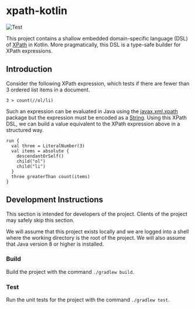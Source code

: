 # xpath-kotlin

![Test][test-badge]

This project contains a shallow embedded domain-specific language (DSL) of
[XPath][xpath] in Kotlin. More pragmatically, this DSL is a type-safe builder
for XPath expressions.

## Introduction

Consider the following XPath expression, which tests if there are fewer than 3
ordered list items in a document.

    3 > count(//ol/li)

Such an expression can be evaluated in Java using the [javax.xml.xpath] package
but the expression must be encoded as a [String]. Using this XPath DSL, we
can build a value equivalent to the XPath expression above in a structured way.

    run {
      val three = LiteralNumber(3)
      val items = absolute {
        descendantOrSelf()
        child("ol")
        child("li")
      }
      three greaterThan count(items)
    }

## Development Instructions

This section is intended for developers of the project. Clients of the project
may safely skip this section.

We will assume that this project exists locally and we are logged into a shell
where the working directory is the root of the project. We will also assume that
Java version 8 or higher is installed.

### Build

Build the project with the command `./gradlew build`.

### Test

Run the unit tests for the project with the command `./gradlew test`.

[test-badge]: https://github.com/hubbards/xpath-kotlin/actions/workflows/test.yml/badge.svg

[javax.xml.xpath]: https://docs.oracle.com/javase/8/docs/api/javax/xml/xpath/package-summary.html
[String]: https://docs.oracle.com/javase/8/docs/api/java/lang/String.html
[xpath]: https://www.w3.org/TR/1999/REC-xpath-19991116

